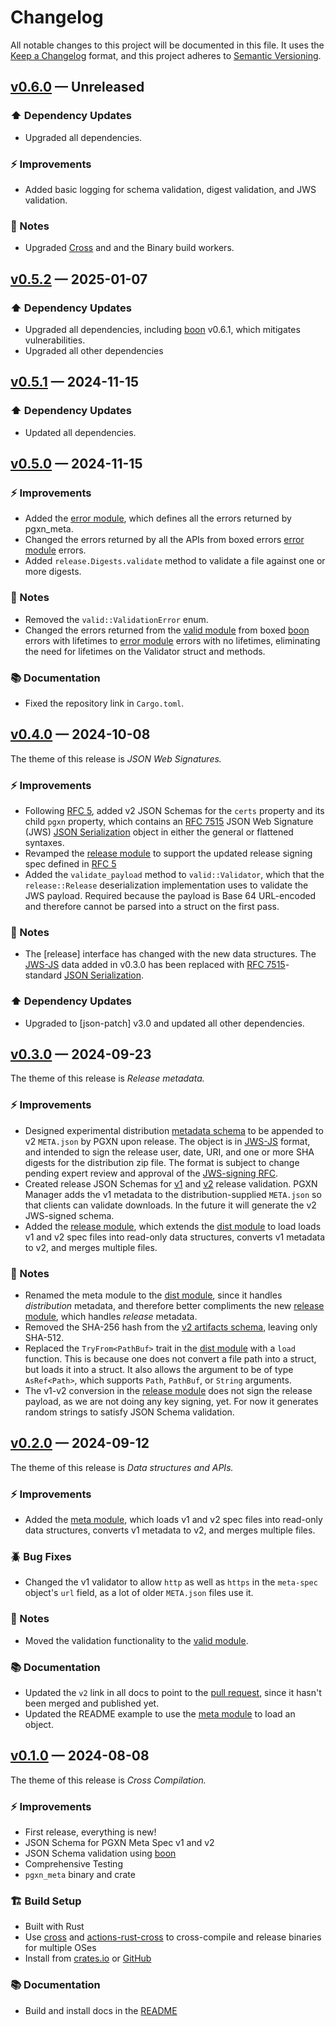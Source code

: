 # Changelog

All notable changes to this project will be documented in this file. It uses the
[Keep a Changelog] format, and this project adheres to [Semantic Versioning].

  [Keep a Changelog]: https://keepachangelog.com/en/1.1.0/
  [Semantic Versioning]: https://semver.org/spec/v2.0.0.html
    "Semantic Versioning 2.0.0"

## [v0.6.0] — Unreleased

### ⬆️ Dependency Updates

*   Upgraded all dependencies.

### ⚡ Improvements

*   Added basic logging for schema validation, digest validation, and JWS
    validation.

### 📔 Notes

*   Upgraded [Cross] and and the Binary build workers.

  [v0.6.0]: https://github.com/pgxn/meta/compare/v0.5.2...v0.6.0
  [Cross]: https://github.com/cross-rs/cross/

## [v0.5.2] — 2025-01-07

### ⬆️ Dependency Updates

*   Upgraded all dependencies, including [boon] v0.6.1, which mitigates
    vulnerabilities.
*   Upgraded all other dependencies

  [v0.5.2]: https://github.com/pgxn/meta/compare/v0.5.1...v0.5.2
  [boon]: https://github.com/santhosh-tekuri/boon

## [v0.5.1] — 2024-11-15

### ⬆️ Dependency Updates

*   Updated all dependencies.

  [v0.5.1]: https://github.com/pgxn/meta/compare/v0.5.0...v0.5.1

## [v0.5.0] — 2024-11-15

### ⚡ Improvements

*   Added the [error module], which defines all the errors returned by
    pgxn_meta.
*   Changed the errors returned by all the APIs from boxed errors [error
    module] errors.
*   Added `release.Digests.validate` method to validate a file against one or
    more digests.

### 📔 Notes

*   Removed the `valid::ValidationError` enum.
*   Changed the errors returned from the [valid module] from boxed [boon]
    errors with lifetimes to [error module] errors with no lifetimes,
    eliminating the need for lifetimes on the Validator struct and methods.

### 📚 Documentation

*   Fixed the repository link in `Cargo.toml`.

  [v0.5.0]: https://github.com/pgxn/meta/compare/v0.4.0...v0.5.0
  [error module]: https://docs.rs/pgxn_meta/0.5.0/pgxn_meta/error/
  [valid module]: https://docs.rs/pgxn_meta/0.5.0/pgxn_meta/valid/
  [boon]: https://github.com/santhosh-tekuri/boon

## [v0.4.0] — 2024-10-08

The theme of this release is *JSON Web Signatures.*

### ⚡ Improvements

*   Following [RFC 5], added v2 JSON Schemas for the `certs` property and its
    child `pgxn` property, which contains an [RFC 7515] JSON Web Signature
    (JWS) [JSON Serialization] object in either the general or flattened
    syntaxes.
*   Revamped the [release module] to support the updated release signing spec
    defined in [RFC 5]
*   Added the `validate_payload` method to `valid::Validator`, which that the
    `release::Release` deserialization implementation uses to validate the JWS
    payload. Required because the payload is Base 64 URL-encoded and therefore
    cannot be parsed into a struct on the first pass.

### 📔 Notes

*   The [release] interface has changed with the new data structures. The
    [JWS-JS] data added in v0.3.0 has been replaced with [RFC 7515]-standard
    [JSON Serialization].

### ⬆️ Dependency Updates

*   Upgraded to [json-patch] v3.0 and updated all other dependencies.

  [v0.4.0]: https://github.com/pgxn/meta/compare/v0.3.0...v0.4.0
  [release module]: https://docs.rs/pgxn_meta/0.4.0/pgxn_meta/release/
  [RFC 5]: https://github.com/pgxn/rfcs/pull/5
    "pgxn/rfs#5 Add RFC for JWS-signing PGXN releases"
  [RFC 7515]: https://datatracker.ietf.org/doc/html/rfc7515 "RFC 7515 JSON Web Signature"
  [JSON Serialization]: https://datatracker.ietf.org/doc/html/rfc7515#section-7.2
    "RFC 7515 JWS — JWS JSON Serialization"

## [v0.3.0] — 2024-09-23

The theme of this release is *Release metadata.*

### ⚡ Improvements

*   Designed experimental distribution [metadata schema] to be appended to v2
    `META.json` by PGXN upon release. The object is in [JWS-JS] format, and
    intended to sign the release user, date, URI, and one or more SHA digests
    for the distribution zip file. The format is subject to change pending
    expert review and approval of the [JWS-signing RFC].
*   Created release JSON Schemas for [v1] and [v2] release validation. PGXN
    Manager adds the v1 metadata to the distribution-supplied `META.json` so
    that clients can validate downloads. In the future it will generate the v2
    JWS-signed schema.
*   Added the [release module], which extends the [dist module] to load loads
    v1 and v2 spec files into read-only data structures, converts v1 metadata
    to v2, and merges multiple files.

### 📔 Notes

*   Renamed the meta module to the [dist module], since it handles
    *distribution* metadata, and therefore better compliments the new [release
    module], which handles *release* metadata.
*   Removed the SHA-256 hash from the [v2 artifacts schema], leaving only
    SHA-512.
*   Replaced the `TryFrom<PathBuf>` trait in the [dist module] with a `load`
    function. This is because one does not convert a file path into a struct,
    but loads it into a struct. It also allows the argument to be of type
    `AsRef<Path>`, which supports `Path`, `PathBuf`, or `String` arguments.
*   The v1-v2 conversion in the [release module] does not sign the release
    payload, as we are not doing any key signing, yet. For now it generates
    random strings to satisfy JSON Schema validation.

  [v0.3.0]: https://github.com/pgxn/meta/compare/v0.2.0...v0.3.0
  [metadata schema]: https://github.com/pgxn/meta/blob/v0.3.0/schema/v2/pgxn-jws.schema.json
  [dist module]: https://docs.rs/pgxn_meta/0.3.0/pgxn_meta/dist/
  [release module]: https://docs.rs/pgxn_meta/0.3.0/pgxn_meta/release/
  [JWS-JS]: https://datatracker.ietf.org/doc/html/draft-jones-json-web-signature-json-serialization-01
  [JWS-signing RFC]: https://github.com/pgxn/rfcs/pull/5
  [v1]: https://github.com/pgxn/meta/blob/v0.3.0/schema/v1/release.schema.json
  [v2]: https://github.com/pgxn/meta/blob/v0.3.0/schema/v2/release.schema.json
  [v2 artifacts schema]: https://github.com/pgxn/meta/blob/v0.3.0/schema/v2/artifacts.schema.json

## [v0.2.0] — 2024-09-12

The theme of this release is *Data structures and APIs.*

### ⚡ Improvements

*   Added the [meta module], which loads v1 and v2 spec files into read-only
    data structures, converts v1 metadata to v2, and merges multiple files.

### 🪲 Bug Fixes

*   Changed the v1 validator to allow `http` as well as `https` in the
    `meta-spec` object's `url` field, as a lot of older `META.json` files use
    it.

### 📔 Notes

*   Moved the validation functionality to the [valid module].

### 📚 Documentation

*   Updated the `v2` link in all docs to point to the [pull request], since it
    hasn't been merged and published yet.
*   Updated the README example to use the [meta module] to load an object.

  [v0.2.0]: https://github.com/pgxn/meta/compare/v0.1.0...v0.2.0
  [meta module]: https://docs.rs/pgxn_meta/0.2.0/pgxn_meta/meta/
  [valid module]: https://docs.rs/pgxn_meta/0.2.0/pgxn_meta/valid/
  [pull request]: https://github.com/pgxn/rfcs/pull/3 "pgxn/rfcs#3 Meta Spec v2"

## [v0.1.0] — 2024-08-08

The theme of this release is *Cross Compilation.*

### ⚡ Improvements

*   First release, everything is new!
*   JSON Schema for PGXN Meta Spec v1 and v2
*   JSON Schema validation using [boon]
*   Comprehensive Testing
*   `pgxn_meta` binary and crate

### 🏗️ Build Setup

*   Built with Rust
*   Use [cross] and [actions-rust-cross] to cross-compile and release binaries
    for multiple OSes
*   Install from [crates.io] or [GitHub]

### 📚 Documentation

*   Build and install docs in the [README]

  [v0.1.0]: https://github.com/pgxn/meta/compare/4c207a6...v0.1.0
  [boon]: https://github.com/santhosh-tekuri/boon
  [cross]: https://github.com/cross-rs/cross
  [actions-rust-cross]: https://github.com/houseabsolute/actions-rust-cross
  [crates.io]: https://crates.io/crates/pgxn_meta
  [GitHub]: https://github.com/pgxn/meta/releases
  [README]: https://github.com/pgxn/meta/blob/v0.1.0/README.md
